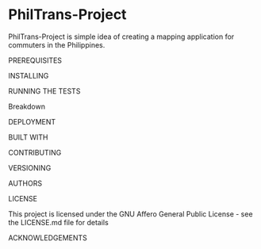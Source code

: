 # PhilTrans-Project

PhilTrans-Project is simple idea of creating a mapping application for commuters in the Philippines.

PREREQUISITES


INSTALLING


RUNNING THE TESTS

Breakdown


DEPLOYMENT


BUILT WITH


CONTRIBUTING


VERSIONING


AUTHORS


LICENSE

This project is licensed under the GNU Affero General Public License - see the LICENSE.md file for details

ACKNOWLEDGEMENTS

